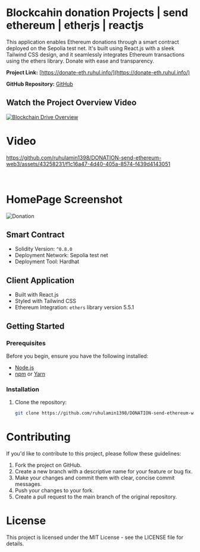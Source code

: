 # Blockcahin donation Projects | send ethereum | etherjs | reactjs


This application enables Ethereum donations through a smart contract deployed on the Sepolia test net. It's built using React.js with a sleek Tailwind CSS design, and it seamlessly integrates Ethereum transactions using the ethers library. Donate with ease and transparency.



 **Project Link:** [https://donate-eth.ruhul.info/](https://donate-eth.ruhul.info/)

 


**GitHub Repository:** [GitHub](https://github.com/ruhulamin1398/DONATION-send-ethereum-web3)


## Watch the Project Overview Video


[![Blockchain Drive Overview](https://i9.ytimg.com/vi_webp/HMnTJ3aHRcw/mq2.webp?sqp=CJSvp7MG-oaymwEmCMACELQB8quKqQMa8AEB-AH-CYAC0AWKAgwIABABGD0gUChyMA8=&rs=AOn4CLA8MZG_d6qvQ8Fnor4M1fzP5XY_0g)](https://youtu.be/HMnTJ3aHRcw)


 


# Video

https://github.com/ruhulamin1398/DONATION-send-ethereum-web3/assets/43258231/f1c16a47-4d40-405a-8574-f439d4143051

<br> 
 

# HomePage Screenshot


![Donation](./screenshot/homepage.png)


## Smart Contract

- Solidity Version: `^0.8.0`
- Deployment Network: Sepolia test net
- Deployment Tool: Hardhat

## Client Application

- Built with React.js
- Styled with Tailwind CSS
- Ethereum Integration: `ethers` library version 5.5.1
 

## Getting Started

### Prerequisites

Before you begin, ensure you have the following installed:

- [Node.js](https://nodejs.org/)
- [npm](https://www.npmjs.com/) or [Yarn](https://yarnpkg.com/)

### Installation

1. Clone the repository:

   ```bash
   git clone https://github.com/ruhulamin1398/DONATION-send-ethereum-web3.git

# Contributing

If you'd like to contribute to this project, please follow these guidelines:

1. Fork the project on GitHub.
1. Create a new branch with a descriptive name for your feature or bug fix.
1. Make your changes and commit them with clear, concise commit messages.
1. Push your changes to your fork.
1. Create a pull request to the main branch of the original repository.


# License

This project is licensed under the MIT License - see the LICENSE file for details.


